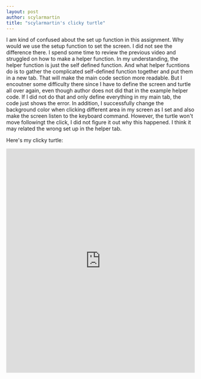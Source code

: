 ```yaml
---
layout: post
author: scylarmartin
title: "scylarmartin's clicky turtle"
---
```

I am kind of confused about the set up function in this assignment. Why would we use the setup function to set the screen. I did not see
the difference there. I spend some time to review the previous video and struggled on how to make a helper function. In my understanding,
the helper function is just the self defined function. And what helper fucntions do is to gather the complicated self-defined function 
together and put them in a new tab. That will make the main code section more readable. But I encoutner some difficulty there since I have
to define the screen and turtle all over again, even though author does not did that in the example helper code. If I did not do that and 
only define everything in my main tab, the code just shows the error. In addition, I successfully change the background color when clicking
different area in my screen as I set and also make the screen listen to the keyboard command. However, the turtle won't move followingt the
click, I did not figure it out why this happened. I think it may related the wrong set up in the helper tab.

Here's my clicky turtle:

<iframe src="https://trinket.io/embed/python/7f66f1c331" width="100%" height="600" frameborder="0" marginwidth="0" marginheight="0" allowfullscr
een></iframe>
